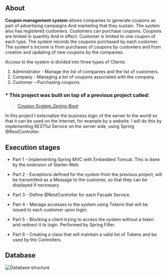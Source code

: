 ## About

**Coupon management system** allows companies to generate coupons as part of advertising campaigns
And marketing that they sustain.
The system also has registered customers. Customers can purchase coupons. Coupons are limited in quantity
And in effect. Customer is limited to one coupon of each type.
The system records the coupons purchased by each customer.
The system's income is from purchases of coupons by customers and from creation and updating of new coupons by the companies.

Access to the system is divided into three types of Clients:
1. Administrator - Manage the list of companies and the list of customers.
2. Company - Managing a list of coupons associated with the company.
3. Customer - Purchasing coupons.

### * This project was built on top of a previous project called:
> [Coupon-System_Spring-Boot](https://github.com/LidorLahav/Coupon-System_Spring-Boot)

In this project I externalize the business logic of the server to the world so that it can be used on the Internet, for example by a website.
I will do this by implementing RESTful Service on the server side, using Spring @RestController.


## Execution stages

 * Part 1 - Implementing Spring MVC with Embedded Tomcat. This is done by the extension of Starter-Web.
  
 * Part 2 - Exceptions defined for the system from the previous project, will be transmitted as a Message to the customer, so that they can be displayed if necessary.
  
 * Part 3 - Define @RestController for each Facade Service.
  
 * Part 4 - Manage accesses to the system using Tokens that will be issued to each customer upon login.
  
 * Part 5 - Blocking a client trying to access the system without a token and redirect it to login. Performed by Spring Filter.
  
 * Part 6 - Creating a class that will maintain a valid list of Tokens and be used by the Controllers.


## Database

![Database structure](https://github.com/LidorLahav/Coupon-System_Spring-Boot/blob/master/Images/Database%20structure.jpeg)
